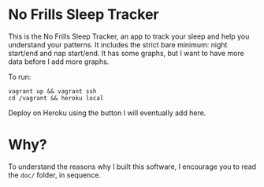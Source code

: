 # No Frills Sleep Tracker

This is the No Frills Sleep Tracker, an app to track your sleep and help you understand your patterns. It includes the strict bare minimum: night start/end and nap start/end. It has some graphs, but I want to have more data before I add more graphs.

To run:

    vagrant up && vagrant ssh
    cd /vagrant && heroku local

Deploy on Heroku using the button I will eventually add here.

# Why?

To understand the reasons why I built this software, I encourage you to read the `doc/` folder, in sequence.
